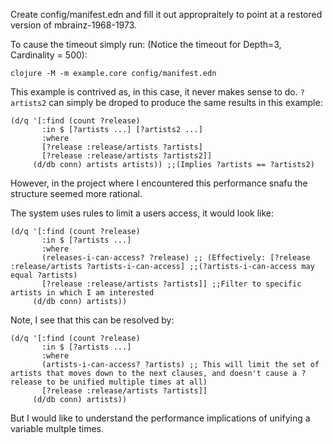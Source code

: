 Create config/manifest.edn and fill it out appropraitely to point at a restored version of mbrainz-1968-1973.

To cause the timeout simply run: (Notice the timeout for Depth=3, Cardinality = 500):
```
clojure -M -m example.core config/manifest.edn
```

This example is contrived as, in this case, it never makes sense to do. `?artists2` can simply be droped to produce the same results in this example: 

```
(d/q '[:find (count ?release)
       :in $ [?artists ...] [?artists2 ...]
       :where 
       [?release :release/artists ?artists]
       [?release :release/artists ?artists2]] 
     (d/db conn) artists artists)) ;;(Implies ?artists == ?artists2)
```

However, in the project where I encountered this performance snafu the structure seemed more rational. 

The system uses rules to limit a users access, it would look like: 

```
(d/q '[:find (count ?release)
       :in $ [?artists ...]
       :where 
       (releases-i-can-access? ?release) ;; (Effectively: [?release :release/artists ?artists-i-can-access] ;;(?artists-i-can-access may equal ?artists)
       [?release :release/artists ?artists]] ;;Filter to specific artists in which I am interested
     (d/db conn) artists))
```

Note, I see that this can be resolved by:
 
```
(d/q '[:find (count ?release)
       :in $ [?artists ...]
       :where 
       (artists-i-can-access? ?artists) ;; This will limit the set of artists that moves down to the next clauses, and doesn't cause a ?release to be unified multiple times at all)
       [?release :release/artists ?artists]] 
     (d/db conn) artists))
```

But I would like to understand the performance implications of unifying a variable multple times. 
